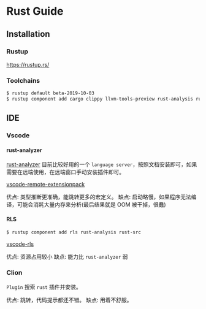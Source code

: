 # Rust Guide

## Installation

### Rustup

https://rustup.rs/

### Toolchains

``` bash
$ rustup default beta-2019-10-03
$ rustup component add cargo clippy llvm-tools-preview rust-analysis rust-docs rust-src rust-std rustc rustfmt
```

## IDE

### Vscode

#### rust-analyzer

[rust-analyzer](https://github.com/rust-analyzer/rust-analyzer) 目前比较好用的一个 `language server`，按照文档安装即可，如果需要在远端使用，在远端窗口手动安装插件即可。

[vscode-remote-extensionpack](https://marketplace.visualstudio.com/items?itemName=ms-vscode-remote.vscode-remote-extensionpack)

优点: 类型推断更准确，能跳转更多的宏定义。
缺点: 启动略慢，如果程序无法编译，可能会消耗大量内存来分析(最后结果就是 OOM 被干掉，很蠢)

#### RLS

``` bash
$ rustup component add rls rust-analysis rust-src
```

[vscode-rls](https://marketplace.visualstudio.com/items?itemName=rust-lang.rust)

优点: 资源占用较小
缺点: 能力比 `rust-analyzer` 弱

### Clion

`Plugin` 搜索 `rust` 插件并安装。

优点: 跳转，代码提示都还不错。
缺点: 用着不舒服。

